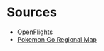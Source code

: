 # Sources

- [OpenFlights](https://openflights.org/data.html)
- [Pokemon Go Regional Map](https://www.google.com/maps/d/u/0/viewer?mid=1iSZGvJDoOaQvbUp4V753Xwu23O9A0ugf)
